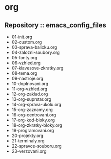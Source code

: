# org

## Repository :: emacs_config_files

* 01-init.org
* 02-custom.org
* 03-sprava-balicku.org
* 04-zalozni-soubory.org
* 05-fonty.org
* 06-vzhled.org
* 07-klavesove-zkratky.org
* 08-tema.org
* 09-nastroje.org
* 10-doplnovani.org
* 11-org-vzhled.org
* 12-org-zaklad.org
* 13-org-suprstar.org
* 14-org-sprava-ukolu.org
* 15-org-zaznamy.org
* 16-org-centrovani.org
* 17-org-kod-bloky.org
* 18-org-zkratky-bloky.org
* 19-programovani.org
* 20-projekty.org
* 21-terminaly.org
* 22-spravce-souboru.org
* 23-verzovani.org
